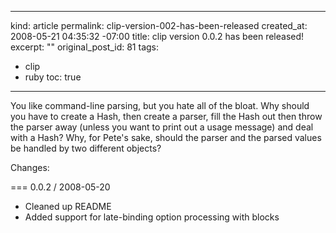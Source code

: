----- 
kind: article
permalink: clip-version-002-has-been-released
created_at: 2008-05-21 04:35:32 -07:00
title: clip version 0.0.2 has been released!
excerpt: ""
original_post_id: 81
tags: 
- clip
- ruby
toc: true
-----
You like command-line parsing, but you hate all of the bloat. Why
should you have to create a Hash, then create a parser, fill the Hash
out then throw the parser away (unless you want to print out a usage
message) and deal with a Hash? Why, for Pete's sake, should the parser
and the parsed values be handled by two different objects?

Changes:

=== 0.0.2 / 2008-05-20

* Cleaned up README
* Added support for late-binding option processing with blocks
